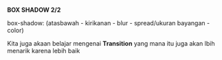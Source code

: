 **BOX SHADOW 2/2**

box-shadow: (atasbawah - kirikanan - blur - spread/ukuran bayangan - color)

Kita juga akaan belajar mengenai **Transition** yang mana itu juga akan lbih menarik karena lebih baik
